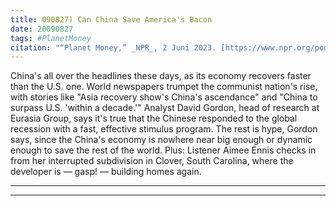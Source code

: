 ```yaml
---
title: 090827) Can China Save America's Bacon
date: 20090827
tags: #PlanetMoney
citation: "“Planet Money,” _NPR_, 2 Juni 2023. [https://www.npr.org/podcasts/510289/planet-money](https://www.npr.org/podcasts/510289/planet-money) (diakses 4 Juni 2023)."
---
```


China's all over the headlines these days, as its economy recovers faster than the U.S. one. World newspapers trumpet the communist nation's rise, with stories like "Asia recovery show's China's ascendance" and "China to surpass U.S. 'within a decade.'" Analyst David Gordon, head of research at Eurasia Group, says it's true that the Chinese responded to the global recession with a fast, effective stimulus program. The rest is hype, Gordon says, since the China's economy is nowhere near big enough or dynamic enough to save the rest of the world. Plus: Listener Aimee Ennis checks in from her interrupted subdivision in Clover, South Carolina, where the developer is — gasp! — building homes again.

----



----
